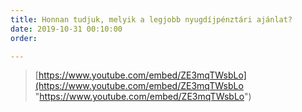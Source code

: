 ```yaml
---
title: Honnan tudjuk, melyik a legjobb nyugdíjpénztári ajánlat?
date: 2019-10-31 00:10:00
order: 

---
```

> [https://www.youtube.com/embed/ZE3mqTWsbLo](https://www.youtube.com/embed/ZE3mqTWsbLo "https://www.youtube.com/embed/ZE3mqTWsbLo")